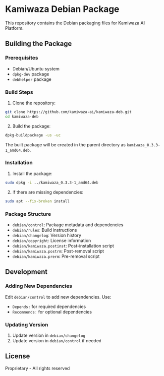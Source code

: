 # Kamiwaza Debian Package

This repository contains the Debian packaging files for Kamiwaza AI Platform.

## Building the Package

### Prerequisites

- Debian/Ubuntu system
- `dpkg-dev` package
- `debhelper` package

### Build Steps

1. Clone the repository:
```bash
git clone https://github.com/kamiwaza-ai/kamiwaza-deb.git
cd kamiwaza-deb
```

2. Build the package:
```bash
dpkg-buildpackage -us -uc
```

The built package will be created in the parent directory as `kamiwaza_0.3.3-1_amd64.deb`.

### Installation

1. Install the package:
```bash
sudo dpkg -i ../kamiwaza_0.3.3-1_amd64.deb
```

2. If there are missing dependencies:
```bash
sudo apt --fix-broken install
```

### Package Structure

- `debian/control`: Package metadata and dependencies
- `debian/rules`: Build instructions
- `debian/changelog`: Version history
- `debian/copyright`: License information
- `debian/kamiwaza.postinst`: Post-installation script
- `debian/kamiwaza.postrm`: Post-removal script
- `debian/kamiwaza.prerm`: Pre-removal script

## Development

### Adding New Dependencies

Edit `debian/control` to add new dependencies. Use:
- `Depends:` for required dependencies
- `Recommends:` for optional dependencies

### Updating Version

1. Update version in `debian/changelog`
2. Update version in `debian/control` if needed

## License

Proprietary - All rights reserved 